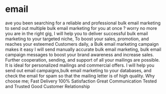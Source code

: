 # email
ave you been searching for a reliable and professional bulk email marketing to send out multiple bulk email marketing for you at once ? worry no more you are in the right gig,    I will help you to deliver successful bulk email marketing to your targeted niche, To boost your sales, promotion, and reaches your esteemed Customers daily, a Bulk email marketing campaign makes it easy    I will send manually accurate bulk email marketing, bulk email campaign messages to boost your brand awareness and increase sales.    Further cooperation, sending, and support of all your mailings are possible. It is ideal for personalized mailings and commercial offers.    I will help you send out email campaigns,bulk email marketing to your databases, and check the email for spam so that the mailing letter is of high quality.    Why choose me;  Fast Delivery 100% Satisfaction Great Communication Tested and Trusted Good Customer Relationship
